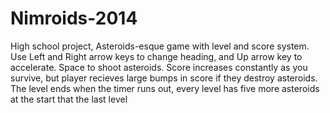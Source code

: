 # Nimroids-2014
High school project, Asteroids-esque game with level and score system.
Use Left and Right arrow keys to change heading, and Up arrow key to accelerate. Space to shoot asteroids. Score increases constantly as you survive, but player recieves large bumps in score if they destroy asteroids. The level ends when the timer runs out, every level has five more asteroids at the start that the last level
